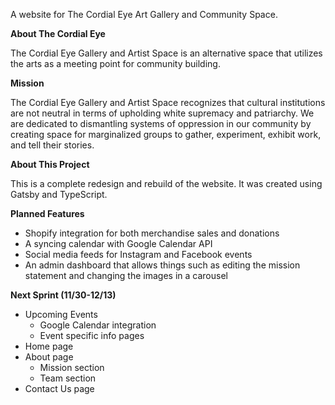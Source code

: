 A website for The Cordial Eye Art Gallery and Community Space.

**About The Cordial Eye**

The Cordial Eye Gallery and Artist Space is an alternative space that utilizes the arts as a meeting point for community building. 

**Mission**

The Cordial Eye Gallery and Artist Space recognizes that cultural institutions are not neutral in terms of upholding white supremacy and patriarchy. We are dedicated to dismantling systems of oppression in our community by creating space for marginalized groups to gather, experiment, exhibit work, and tell their stories. 

**About This Project**

This is a complete redesign and rebuild of the website. It was created using Gatsby and TypeScript.

**Planned Features**

 - Shopify integration for both merchandise sales and donations
 - A syncing calendar with Google Calendar API
 - Social media feeds for Instagram and Facebook events
 - An admin dashboard that allows things such as editing the mission statement and changing the images in a carousel
 
 **Next Sprint (11/30-12/13)**
 
  - Upcoming Events 
    - Google Calendar integration
    - Event specific info pages
  - Home page
  - About page
    - Mission section
    - Team section
  - Contact Us page
